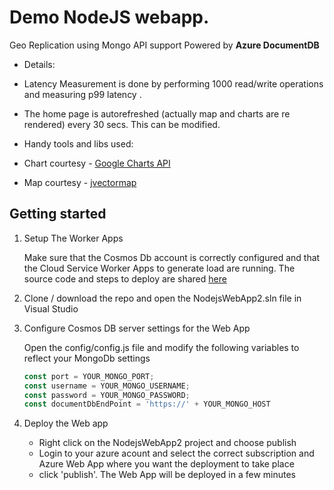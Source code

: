 # Demo NodeJS webapp.
Geo Replication using Mongo API support Powered by **Azure DocumentDB**

* Details:
 * Latency Measurement is done by performing 1000 read/write operations and measuring p99 latency .
 * The home page is autorefreshed (actually map and charts are re rendered) every 30 secs. This can be modified.

* Handy tools and libs used:
 * Chart courtesy - [Google Charts API](https://developers.google.com/chart/)  
 * Map courtesy -  [jvectormap](http://jvectormap.com/)         


## Getting started
1. Setup The Worker Apps

    Make sure that the Cosmos Db account is correctly configured and that the Cloud Service Worker Apps to generate load are running. The source code and steps to deploy are shared [here](https://github.com/srinathnarayanan/mongotunabledemo-worker)

2. Clone / download the repo and open the NodejsWebApp2.sln file in Visual Studio

3. Configure Cosmos DB server settings for the Web App

    Open the config/config.js file and modify the following variables to reflect your MongoDb settings

    ```js
    const port = YOUR_MONGO_PORT;
    const username = YOUR_MONGO_USERNAME;
    const password = YOUR_MONGO_PASSWORD;
    const documentDbEndPoint = 'https://' + YOUR_MONGO_HOST
    ```
    
4. Deploy the Web app

   * Right click on the NodejsWebApp2 project and choose publish
   * Login to your azure acount and select the correct subscription and Azure Web App where you want the deployment to take place
   * click 'publish'. The Web App will be deployed in a few minutes
